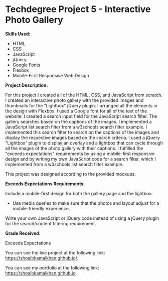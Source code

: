 # Techdegree Project 5 - Interactive Photo Gallery

**Skills Used:**

- HTML
- CSS
- JavaScript
- jQuery
- Google Fonts
- Flexbox
- Mobile-First Responsive Web Design

**Project Description:**

For this project I created all of the HTML, CSS, and JavaScript from scratch. I created an interactive photo gallery with the provided images and thumbnails for the "Lightbox" jQuery plugin. I arranged all the elements in the design with Flexbox. I used a Google font for all of the text of the website. I created a search input field for the JavaScript search filter. The gallery searches based on the captions of the images. I implemented a JavaScript list search filter from a w3schools search filter example. I implemented this search filter to search on the captions of the images and display the respective images based on the search criteria. I used a jQuery "Lightbox" plugin to display an overlay and a lightbox that can cycle through all the images of the photo gallery with their captions. I fulfilled the "exceeds expectations" requirements by using a mobile-first responsive design and by writing my own JavaScript code for a search filter, which I implemented from a w3schools list search filter example.

This project was designed according to the provided mockups.

**Exceeds Expectations Requirements:**

Include a mobile-first design for both the gallery page and the lightbox:

- Use media queries to make sure that the photos and layout adjust for a mobile-friendly experience.

Write your own JavaScript or jQuery code instead of using a jQuery plugin for the search/content filtering requirement.

**Grade Received:**

Exceeds Expectations

You can see the live project at the following link: https://shoaibkamalkhan.github.io/.

You can see my portfolio at the following link: https://shoaibkamalkhan.github.io.
